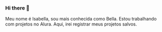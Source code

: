 ### Hi there 👋
Meu nome é Isabella, sou mais conhecida como Bella.
Estou trabalhando com projetos no Alura.
Aqui, irei registrar meus projetos salvos.



